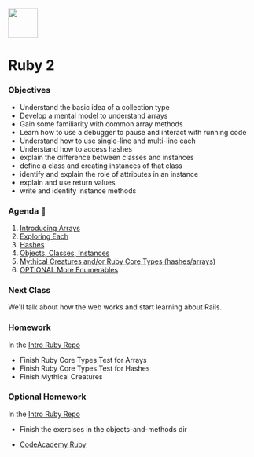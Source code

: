 # <img src="https://cloud.githubusercontent.com/assets/8397980/19818474/bd21af4c-9d04-11e6-8df6-1ed154718dce.png" height="60">

# Ruby 2

### Objectives

*   Understand the basic idea of a collection type
*   Develop a mental model to understand arrays
*   Gain some familiarity with common array methods
*   Learn how to use a debugger to pause and interact with running code
*   Understand how to use single-line and multi-line each
*   Understand how to access hashes
*   explain the difference between classes and instances
*   define a class and creating instances of that class
*   identify and explain the role of attributes in an instance
*   explain and use return values
*   write and identify instance methods

### Agenda :rocket:

1. [Introducing Arrays](resources/arrays_slides.md)
2. [Exploring Each](resources/exploring_each.md)
3. [Hashes](resources/hashes.md)
4. [Objects, Classes, Instances](resources/object_classes_instances.md)
5. [Mythical Creatures and/or Ruby Core Types (hashes/arrays)](https://github.com/weilandia/intro-ruby-exercises)
6. [OPTIONAL More Enumerables](resources/enumerable_outline.md)

### Next Class

We'll talk about how the web works and start learning about Rails.

### Homework
In the [Intro Ruby Repo](https://github.com/weilandia/intro-ruby-exercises)
* Finish Ruby Core Types Test for Arrays
* Finish Ruby Core Types Test for Hashes
* Finish Mythical Creatures

### Optional Homework

In the [Intro Ruby Repo](https://github.com/weilandia/intro-ruby-exercises)
* Finish the exercises in the objects-and-methods dir


* [CodeAcademy Ruby](https://www.codecademy.com/learn/learn-ruby)
